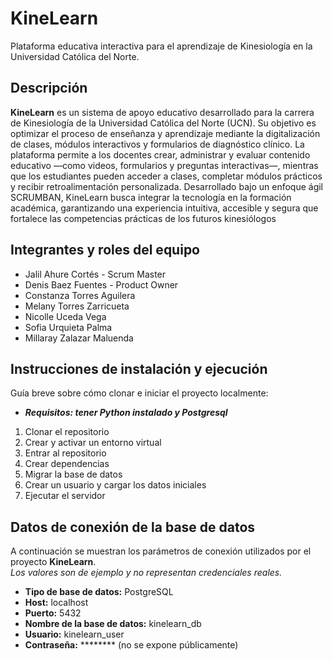 # KineLearn
Plataforma educativa interactiva para el aprendizaje de Kinesiología en la Universidad Católica del Norte.
## Descripción
**KineLearn** es un sistema de apoyo educativo desarrollado para la carrera de Kinesiología de la Universidad Católica del Norte (UCN). Su objetivo es optimizar el proceso de enseñanza y aprendizaje mediante la digitalización de clases, módulos interactivos y formularios de diagnóstico clínico.
La plataforma permite a los docentes crear, administrar y evaluar contenido educativo —como videos, formularios y preguntas interactivas—, mientras que los estudiantes pueden acceder a clases, completar módulos prácticos y recibir retroalimentación personalizada.
Desarrollado bajo un enfoque ágil SCRUMBAN, KineLearn busca integrar la tecnología en la formación académica, garantizando una experiencia intuitiva, accesible y segura que fortalece las competencias prácticas de los futuros kinesiólogos
## Integrantes y roles del equipo
- Jalil Ahure Cortés - Scrum Master
- Denis Baez Fuentes - Product Owner
- Constanza Torres Aguilera
- Melany Torres Zarricueta
- Nicolle Uceda Vega
- Sofia Urquieta Palma
- Millaray Zalazar Maluenda
## Instrucciones de instalación y ejecución
Guía breve sobre cómo clonar e iniciar el proyecto localmente:
- ***Requisitos: tener Python instalado y Postgresql***
1. Clonar el repositorio
2. Crear y activar un entorno virtual
3. Entrar al repositorio
4. Crear dependencias
5. Migrar la base de datos
6. Crear un usuario y cargar los datos iniciales 
7. Ejecutar el servidor 
## Datos de conexión de la base de datos
A continuación se muestran los parámetros de conexión utilizados por el proyecto **KineLearn**.  
*Los valores son de ejemplo y no representan credenciales reales.*
- **Tipo de base de datos:** PostgreSQL  
- **Host:** localhost  
- **Puerto:** 5432  
- **Nombre de la base de datos:** kinelearn_db  
- **Usuario:** kinelearn_user  
- **Contraseña:** ******** (no se expone públicamente)
